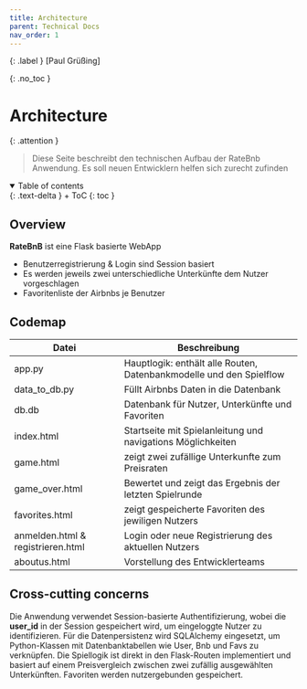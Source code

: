 ```yaml
---
title: Architecture
parent: Technical Docs
nav_order: 1
---
```


{: .label }
[Paul Grüßing]

{: .no_toc }
# Architecture

{: .attention }
> Diese Seite beschreibt den technischen Aufbau der RateBnb Anwendung. Es soll  neuen Entwicklern helfen sich zurecht zufinden

<details open markdown="block">
{: .text-delta }
<summary>Table of contents</summary>
+ ToC
{: toc }
</details>

## Overview
**RateBnB** ist eine Flask basierte WebApp
+ Benutzerregistrierung & Login sind Session basiert
+ Es werden jeweils zwei unterschiedliche Unterkünfte dem Nutzer vorgeschlagen
+ Favoritenliste der Airbnbs je Benutzer

## Codemap
|**Datei**| **Beschreibung**|
|-------------|-----------------------------------------------------|
|app.py| Hauptlogik: enthält alle Routen, Datenbankmodelle und den Spielflow|
|data_to_db.py| Füllt Airbnbs Daten in die Datenbank|
|db.db| Datenbank für Nutzer, Unterkünfte und Favoriten|
|index.html| Startseite mit Spielanleitung und navigations Möglichkeiten|
|game.html|zeigt zwei zufällige Unterkunfte zum Preisraten|
|game_over.html| Bewertet und zeigt das Ergebnis der letzten Spielrunde|
|favorites.html| zeigt gespeicherte Favoriten des jewiligen Nutzers|
|anmelden.html & registrieren.html| Login oder neue Registrierung des aktuellen Nutzers|
|aboutus.html| Vorstellung des Entwicklerteams|


## Cross-cutting concerns

Die Anwendung verwendet Session-basierte Authentifizierung, wobei die **user_id** in der Session gespeichert wird, um eingeloggte Nutzer zu identifizieren. Für die Datenpersistenz wird SQLAlchemy eingesetzt, um Python-Klassen mit Datenbanktabellen wie User, Bnb und Favs zu verknüpfen. Die Spiellogik ist direkt in den Flask-Routen implementiert und basiert auf einem Preisvergleich zwischen zwei zufällig ausgewählten Unterkünften. Favoriten werden nutzergebunden gespeichert.
